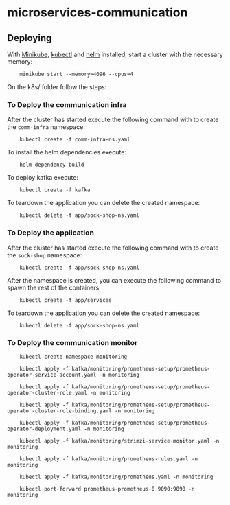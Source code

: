 # microservices-communication


## Deploying

With [Minikube](https://github.com/kubernetes/minikube), [kubectl](https://kubernetes.io/docs/tasks/tools/install-kubectl/) and [helm](https://helm.sh/) installed, start a cluster with the necessary memory:

```
    minikube start --memory=4096 --cpus=4
```

On the k8s/ folder follow the steps:

### To Deploy the communication infra
After the cluster has started execute the following command with to create the `comm-infra` namespace:

```
    kubectl create -f comm-infra-ns.yaml
```

To install the helm dependencies execute:

```
    helm dependency build
```

To deploy kafka execute:

```
    kubectl create -f kafka
```

To teardown the application you can delete the created namespace:

```
    kubectl delete -f app/sock-shop-ns.yaml
```

### To Deploy the application

After the cluster has started execute the following command with to create the `sock-shop` namespace:

```
    kubectl create -f app/sock-shop-ns.yaml
```

After the namespace is created, you can execute the following command to spawn the rest of the containers:

```
    kubectl create -f app/services
```

To teardown the application you can delete the created namespace:

```
    kubectl delete -f app/sock-shop-ns.yaml
```

### To Deploy the communication monitor
```
    kubectl create namespace monitoring
```

```
    kubectl apply -f kafka/monitoring/prometheus-setup/prometheus-operator-service-account.yaml -n monitoring
```

```
    kubectl apply -f kafka/monitoring/prometheus-setup/prometheus-operator-cluster-role.yaml -n monitoring
```

```
    kubectl apply -f kafka/monitoring/prometheus-setup/prometheus-operator-cluster-role-binding.yaml -n monitoring
```

```
    kubectl apply -f kafka/monitoring/prometheus-setup/prometheus-operator-deployment.yaml -n monitoring
```

```
    kubectl apply -f kafka/monitoring/strimzi-service-monitor.yaml -n monitoring
```

```
    kubectl apply -f kafka/monitoring/prometheus-rules.yaml -n monitoring
```

```
    kubectl apply -f kafka/monitoring/prometheus.yaml -n monitoring
```

```
    kubectl port-forward prometheus-prometheus-0 9090:9090 -n monitoring
```